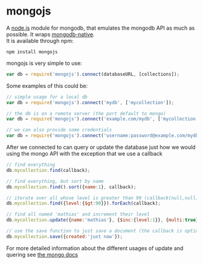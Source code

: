 # mongojs
A [node.js](http://nodejs.org) module for mongodb, that emulates the mongodb API as much as possible. It wraps [mongodb-native](https://github.com/christkv/node-mongodb-native/).  
It is available through npm:

	npm install mongojs

mongojs is very simple to use:

``` js
var db = require('mongojs').connect(databaseURL, [collections]);
```

Some examples of this could be:

``` js
// simple usage for a local db
var db = require('mongojs').connect('mydb', ['mycollection']);

// the db is on a remote server (the port default to mongo)
var db = require('mongojs').connect('example.com/mydb', ['mycollection']);

// we can also provide some credentials
var db = require('mongojs').connect('username:password@example.com/mydb', ['mycollection']);
```

After we connected to can query or update the database just how we would using the mongo API with the exception that we use a callback

``` js
// find everything
db.mycollection.find(callback);

// find everything, but sort by name
db.mycollection.find().sort({name:1}, callback);

// iterate over all whose level is greater than 90 (callback(null,null) indicates that the iteration has finished)
db.mycollection.find({level:{$gt:90}}).forEach(callback);

// find all named 'mathias' and increment their level
db.mycollection.update({name:'mathias'}, {$inc:{level:1}}, {multi:true}, callback);

// use the save function to just save a document (the callback is optional for all writes)
db.mycollection.save({created:'just now'});
```

For more detailed information about the different usages of update and quering see [the mongo docs](http://www.mongodb.org/display/DOCS/Manual)